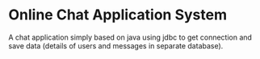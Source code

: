 # Online Chat Application System
A chat application simply based on java using jdbc to get connection and save data (details of users and messages in separate database).
